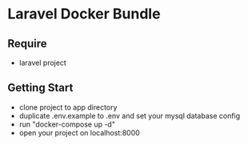 # Laravel Docker Bundle
## Require
 - laravel project
## Getting Start
  - clone project to app directory
  - duplicate .env.example to .env and set your mysql database config
  - run "docker-compose up -d"
  - open your project on localhost:8000  